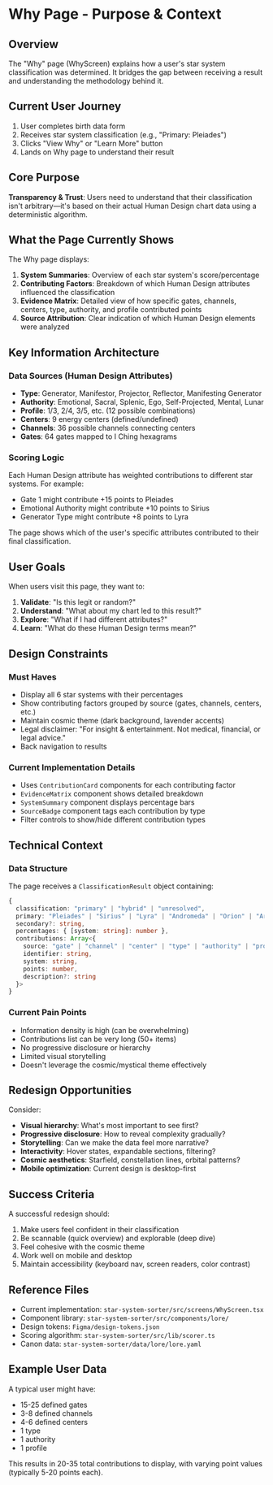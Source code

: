 # Why Page - Purpose & Context

## Overview

The "Why" page (WhyScreen) explains how a user's star system classification was determined. It bridges the gap between receiving a result and understanding the methodology behind it.

## Current User Journey

1. User completes birth data form
2. Receives star system classification (e.g., "Primary: Pleiades")
3. Clicks "View Why" or "Learn More" button
4. Lands on Why page to understand their result

## Core Purpose

**Transparency & Trust**: Users need to understand that their classification isn't arbitrary—it's based on their actual Human Design chart data using a deterministic algorithm.

## What the Page Currently Shows

The Why page displays:

1. **System Summaries**: Overview of each star system's score/percentage
2. **Contributing Factors**: Breakdown of which Human Design attributes influenced the classification
3. **Evidence Matrix**: Detailed view of how specific gates, channels, centers, type, authority, and profile contributed points
4. **Source Attribution**: Clear indication of which Human Design elements were analyzed

## Key Information Architecture

### Data Sources (Human Design Attributes)
- **Type**: Generator, Manifestor, Projector, Reflector, Manifesting Generator
- **Authority**: Emotional, Sacral, Splenic, Ego, Self-Projected, Mental, Lunar
- **Profile**: 1/3, 2/4, 3/5, etc. (12 possible combinations)
- **Centers**: 9 energy centers (defined/undefined)
- **Channels**: 36 possible channels connecting centers
- **Gates**: 64 gates mapped to I Ching hexagrams

### Scoring Logic
Each Human Design attribute has weighted contributions to different star systems. For example:
- Gate 1 might contribute +15 points to Pleiades
- Emotional Authority might contribute +10 points to Sirius
- Generator Type might contribute +8 points to Lyra

The page shows which of the user's specific attributes contributed to their final classification.

## User Goals

When users visit this page, they want to:
1. **Validate**: "Is this legit or random?"
2. **Understand**: "What about my chart led to this result?"
3. **Explore**: "What if I had different attributes?"
4. **Learn**: "What do these Human Design terms mean?"

## Design Constraints

### Must Haves
- Display all 6 star systems with their percentages
- Show contributing factors grouped by source (gates, channels, centers, etc.)
- Maintain cosmic theme (dark background, lavender accents)
- Legal disclaimer: "For insight & entertainment. Not medical, financial, or legal advice."
- Back navigation to results

### Current Implementation Details
- Uses `ContributionCard` components for each contributing factor
- `EvidenceMatrix` component shows detailed breakdown
- `SystemSummary` component displays percentage bars
- `SourceBadge` component tags each contribution by type
- Filter controls to show/hide different contribution types

## Technical Context

### Data Structure
The page receives a `ClassificationResult` object containing:
```typescript
{
  classification: "primary" | "hybrid" | "unresolved",
  primary: "Pleiades" | "Sirius" | "Lyra" | "Andromeda" | "Orion" | "Arcturus",
  secondary?: string,
  percentages: { [system: string]: number },
  contributions: Array<{
    source: "gate" | "channel" | "center" | "type" | "authority" | "profile",
    identifier: string,
    system: string,
    points: number,
    description?: string
  }>
}
```

### Current Pain Points
- Information density is high (can be overwhelming)
- Contributions list can be very long (50+ items)
- No progressive disclosure or hierarchy
- Limited visual storytelling
- Doesn't leverage the cosmic/mystical theme effectively

## Redesign Opportunities

Consider:
- **Visual hierarchy**: What's most important to see first?
- **Progressive disclosure**: How to reveal complexity gradually?
- **Storytelling**: Can we make the data feel more narrative?
- **Interactivity**: Hover states, expandable sections, filtering?
- **Cosmic aesthetics**: Starfield, constellation lines, orbital patterns?
- **Mobile optimization**: Current design is desktop-first

## Success Criteria

A successful redesign should:
1. Make users feel confident in their classification
2. Be scannable (quick overview) and explorable (deep dive)
3. Feel cohesive with the cosmic theme
4. Work well on mobile and desktop
5. Maintain accessibility (keyboard nav, screen readers, color contrast)

## Reference Files

- Current implementation: `star-system-sorter/src/screens/WhyScreen.tsx`
- Component library: `star-system-sorter/src/components/lore/`
- Design tokens: `Figma/design-tokens.json`
- Scoring algorithm: `star-system-sorter/src/lib/scorer.ts`
- Canon data: `star-system-sorter/data/lore/lore.yaml`

## Example User Data

A typical user might have:
- 15-25 defined gates
- 3-8 defined channels
- 4-6 defined centers
- 1 type
- 1 authority
- 1 profile

This results in 20-35 total contributions to display, with varying point values (typically 5-20 points each).
